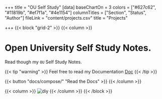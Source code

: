 +++
title = "OU Self Study"
[data]
baseChartOn = 3
colors = ["#627c62", "#11819b", "#ef7f1a", "#4e1154"]
columnTitles = ["Section", "Status", "Author"]
fileLink = "content/projects.csv"
title = "Projects"

+++
{{< block "grid-2" >}}
{{< column >}}

# **Open University** Self Study Notes.

Read though my `OU` Self  Study Notes.

{{< tip "warning" >}}
Feel free to read my Documentation [Doc](content/../docs/_index.md)
{{< /tip >}}

{{< button "docs/compose/" "Read the Docs" >}}
{{< /column >}}

{{< column >}}
![diy](/images/main-image.jpg)
{{< /column >}}
{{< /block >}}
